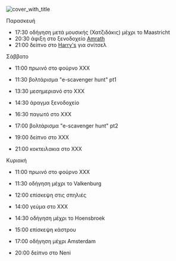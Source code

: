 
![cover_with_title](https://github.com/m-venturis/apako-dwro/assets/147306141/5c719d51-ed10-4682-853b-51f55a7f29e1)

Παρασκευή 
- 17:30 οδήγηση μετά μουσικής (Χατζιδάκις) μέχρι το Maastricht 
- 20:30 άφιξη στο ξενοδοχείο [Amrath](https://www.booking.com/Share-yalipRR) 
- 21:00 δείπνο στο [Harry's](https://maps.app.goo.gl/zr2EiJpzFARwnGb19) για σνίτσελ 

Σάββατο 

- 11:00 πρωινό στο φούρνο ΧΧΧ 

- 11:30 βολτάρισμα "e-scavenger hunt" pt1 

- 13:30 μεσημεριανό στο ΧΧΧ 

- 14:30 άραγμα ξενοδοχείο 

- 16:30 παγωτό στο ΧΧΧ 

- 17:00 βολτάρισμα "e-scavenger hunt" pt2 

- 19:00 δείπνο στο ΧΧΧ 

- 21:00 κοκτειλακια στο ΧΧΧ 

Κυριακή 

- 11:00 πρωινό στο φούρνο ΧΧΧ 

- 11:30 οδήγηση μέχρι το Valkenburg 

- 12:00 επίσκεψη στις σπηλιές 

- 14:00 γεύμα στο ΧΧΧ 

- 14:30 οδήγηση μέχρι το Hoensbroek 

- 15:00 επίσκεψη κάστρου 

- 17:00 οδήγηση μέχρι Amsterdam 

- 20:00 δείπνο στο Νeni 



